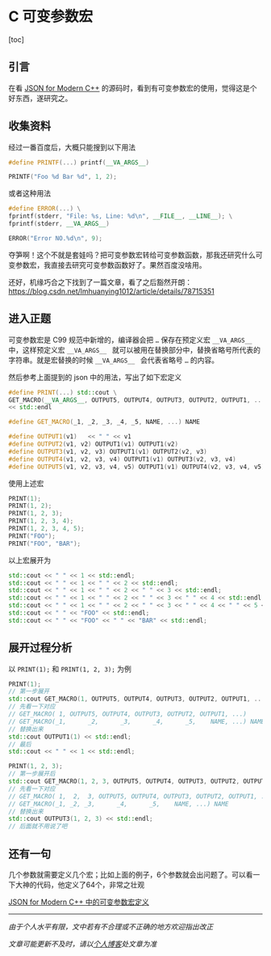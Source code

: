 # C 可变参数宏

[toc]

## 引言

在看 [JSON for Modern C++](https://github.com/nlohmann/json) 的源码时，看到有可变参数宏的使用，觉得这是个好东西，遂研究之。



## 收集资料

经过一番百度后，大概只能搜到以下用法

```cpp
#define PRINTF(...) printf(__VA_ARGS__)

PRINTF("Foo %d Bar %d", 1, 2);
```

或者这种用法

```cpp
#define ERROR(...) \
fprintf(stderr, "File: %s, Line: %d\n", __FILE__, __LINE__); \
fprintf(stderr, __VA_ARGS__)

ERROR("Error NO.%d\n", 9);
```

夺笋啊！这个不就是套娃吗？把可变参数宏转给可变参数函数，那我还研究什么可变参数宏，我直接去研究可变参数函数好了。果然百度没啥用。

还好，机缘巧合之下找到了一篇文章，看了之后豁然开朗：<https://blog.csdn.net/lmhuanying1012/article/details/78715351>



## 进入正题

可变参数宏是 C99 规范中新增的，编译器会把 ```…``` 保存在预定义宏 ```__VA_ARGS__ ``` 中，这样预定义宏 ```__VA_ARGS__ ```  就可以被用在替换部分中，替换省略号所代表的字符串。就是宏替换的时候 ```__VA_ARGS__ ```  会代表省略号 ```…``` 的内容。

然后参考上面提到的 json 中的用法，写出了如下宏定义

```cpp
#define PRINT(...) std::cout \
GET_MACRO(__VA_ARGS__, OUTPUT5, OUTPUT4, OUTPUT3, OUTPUT2, OUTPUT1, ...)(__VA_ARGS__) \
<< std::endl

#define GET_MACRO(_1, _2, _3, _4, _5, NAME, ...) NAME

#define OUTPUT1(v1)   << " " << v1
#define OUTPUT2(v1, v2) OUTPUT1(v1) OUTPUT1(v2)
#define OUTPUT3(v1, v2, v3) OUTPUT1(v1) OUTPUT2(v2, v3)
#define OUTPUT4(v1, v2, v3, v4) OUTPUT1(v1) OUTPUT3(v2, v3, v4)
#define OUTPUT5(v1, v2, v3, v4, v5) OUTPUT1(v1) OUTPUT4(v2, v3, v4, v5)
```

使用上述宏

```cpp
PRINT(1);
PRINT(1, 2);
PRINT(1, 2, 3);
PRINT(1, 2, 3, 4);
PRINT(1, 2, 3, 4, 5);
PRINT("FOO");
PRINT("FOO", "BAR");
```

以上宏展开为

```cpp
std::cout << " " << 1 << std::endl;
std::cout << " " << 1 << " " << 2 << std::endl;
std::cout << " " << 1 << " " << 2 << " " << 3 << std::endl;
std::cout << " " << 1 << " " << 2 << " " << 3 << " " << 4 << std::endl;
std::cout << " " << 1 << " " << 2 << " " << 3 << " " << 4 << " " << 5 << std::endl;
std::cout << " " << "FOO" << std::endl;
std::cout << " " << "FOO" << " " << "BAR" << std::endl;
```



## 展开过程分析

以 ```PRINT(1);``` 和 ```PRINT(1, 2, 3);``` 为例

```cpp
PRINT(1);
// 第一步展开
std::cout GET_MACRO(1, OUTPUT5, OUTPUT4, OUTPUT3, OUTPUT2, OUTPUT1, ...)(1) << std::endl;
// 先看一下对应
// GET_MACRO( 1, OUTPUT5, OUTPUT4, OUTPUT3, OUTPUT2, OUTPUT1, ...)
// GET_MACRO(_1,      _2,      _3,      _4,      _5,    NAME, ...) NAME
// 替换出来
std::cout OUTPUT1(1) << std::endl;
// 最后
std::cout << " " << 1 << std::endl;
```

```cpp
PRINT(1, 2, 3);
// 第一步展开后
std::cout GET_MACRO(1, 2, 3, OUTPUT5, OUTPUT4, OUTPUT3, OUTPUT2, OUTPUT1, ...)(1, 2, 3) << std::endl;
// 先看一下对应
// GET_MACRO( 1,  2,  3, OUTPUT5, OUTPUT4, OUTPUT3, OUTPUT2, OUTPUT1, ...)
// GET_MACRO(_1, _2, _3,      _4,      _5,    NAME, ...) NAME
// 替换出来
std::cout OUTPUT3(1, 2, 3) << std::endl;
// 后面就不用说了吧
```



## 还有一句

几个参数就需要定义几个宏；比如上面的例子，6个参数就会出问题了。可以看一下大神的代码，他定义了64个，非常之壮观

[JSON for Modern C++ 中的可变参数宏定义](https://github.com/nlohmann/json/blob/b2e784c33bcdda3b58244f5811c89f023cd54715/single_include/nlohmann/json.hpp#L2352-L2484)






***
*由于个人水平有限，文中若有不合理或不正确的地方欢迎指出改正*

*文章可能更新不及时，请以[个人博客](https://zcteo.top/)处文章为准*

